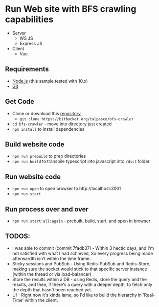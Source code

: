 # Run Web site with BFS crawling capabilities

* Server
    * WS JS
    * Express JS
* Client
    * Vue

## Requirements

* [Node.js](https://nodejs.org/) (this sample tested with 10.x)
* [Git](https://git-scm.com/downloads)

## Get Code

* Clone or download this [repository](https://bitbucket.org/talpasco/bfs-crawler)
    * `git clone https://bitbucket.org/talpasco/bfs-crawler` 
* `cd bfs-crawler` - move into directory just created
* `npm install` to install dependencies

## Build website code
 
* `npm run prebuild` to prep directories
* `npm run build` to transpile typescript into javascript into `/dist` folder

## Run website code

* `npm run open` to open browser to http://localhost:3001
* `npm run start`


## Run process over and over

* `npm run start:all:again` - prebuilt, build, start, and open in browser

## TODOS:

* I was able to commit (commit 7fadb37) - Within 3 hectic days, and I'm not satisfied with what I had achieved, So every progress being made afterwardth isn't within the time frame.
* Sticky sessions and PubSub - Using Redis-PubSub and Redis-Store, making sure the socket would stick to that specific server instance (within the thread or via load-balancer)
* Store the results within a DB - using Redis, store the query and the results, and then, if there's a query with a deeper depth, to fetch only the depth that hasn't been reached yet.
* UI - Right now it's kinda lame, so I'd like to build the hierarchy in 'Real-Time' within the client.